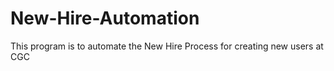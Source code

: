 # New-Hire-Automation
This program is to automate the New Hire Process for creating new users at CGC
